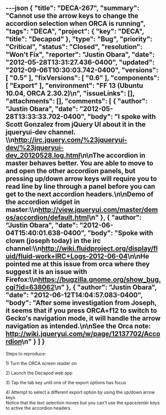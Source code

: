 ---json
{
  "title": "DECA-267",
  "summary": "Cannot use the arrow keys to change the accordion selection when ORCA is running",
  "tags": "DECA",
  "project": {
    "key": "DECA",
    "title": "Decapod"
  },
  "type": "Bug",
  "priority": "Critical",
  "status": "Closed",
  "resolution": "Won't Fix",
  "reporter": "Justin Obara",
  "date": "2012-05-28T13:31:27.436-0400",
  "updated": "2012-09-06T10:30:03.742-0400",
  "versions": [
    "0.5"
  ],
  "fixVersions": [
    "0.6"
  ],
  "components": [
    "Export"
  ],
  "environment": "FF 13 (Ubuntu 10.04, ORCA 2.30.2)\n",
  "issueLinks": [],
  "attachments": [],
  "comments": [
    {
      "author": "Justin Obara",
      "date": "2012-05-28T13:33:33.702-0400",
      "body": "I spoke with Scott Gonzalez from jQuery UI about it in the jqueryui-dev channel. \\\n<http://irc.jquery.com/%23jqueryui-dev/%23jqueryui-dev_20120528.log.html>\n\nThe accordion in master behaves better. You are able to move to and open the other accordion panels, but pressing up/down arrow keys will require you to read line by line through a panel before you can get to the next accordion headers.\n\nDemo of the accordion widget in master:\\\n<http://view.jqueryui.com/master/demos/accordion/default.html>\n"
    },
    {
      "author": "Justin Obara",
      "date": "2012-06-04T15:40:01.638-0400",
      "body": "Spoke with clown (joseph today) in the irc channel:\\\n<http://wiki.fluidproject.org/display/fluid/fluid-work+IRC+Logs-2012-06-04>\n\nHe pointed me at this issue from orca where they suggest it is an issue with Firefox:\\\n<https://bugzilla.gnome.org/show_bug.cgi?id=638062>\n"
    },
    {
      "author": "Justin Obara",
      "date": "2012-06-12T14:04:57.083-0400",
      "body": "After some investigation from Joseph, it seems that if you press ORCA+f12 to switch to Gecko's navigation mode, it will handle the arrow navigation as intended.\n\nSee the Orca note: <http://wiki.jqueryui.com/w/page/12137702/Accordion>\n"
    }
  ]
}
---
Steps to reproduce:

1\) Turn the ORCA screen reader on

2\) Launch the Decapod web app

3\) Tap the tab key until one of the export options has focus

4\) Attempt to select a different export option by using the up/down arrow keys\
Notice that the text selection moves but you can't use the space/enter keys to active the accordion headers.

        